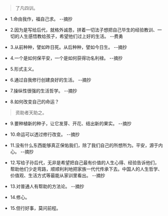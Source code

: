 >了凡四训。

- 1.命由我作，福自己求。 --摘抄

- 2.因为是写给后代，就格外诚恳，拼着一切法子想把自己毕生的经验教训、一切的人生感悟教给孩子，希望他们过上好的生活。 --费勇

- 3.从前种种，譬如昨日死。从后种种，譬如今日生。 --摘抄

- 4.一个是如何保平安，一个是如何获得功名利禄。 --摘抄

- 5.形式主义。

- 6.通过自我修行创建良好的生活。 --摘抄

- 7.操纵性很强的生活哲学。 --摘抄

- 8.如何改变自己的命运？

>资助者天助之。

- 9.要种植新的种子，让它发芽、开花、结出新的果实。 --摘抄

- 10.命运可以透过修行改变。 --摘抄

- 11.没有什么东西能够真正保佑我们，除了我们自己的所想所为。平安，源于内心。 --摘抄

- 12.写给子孙后代，无非是希望把自己最有价值的人生心得、经验告诉他们，帮助他们少走弯路，顺顺利利地把家族一代代传承下去。中国人的人生哲学、价值观、生活方式等最能从家训里看出。 --摘抄

- 13.对普通人有帮助的方法论。 --摘抄

- 14.修心。

- 15.但行好事，莫问前程。
